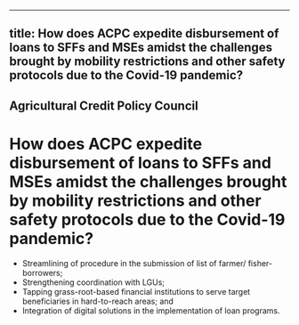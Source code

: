 --- 
 title: How does ACPC expedite disbursement of loans to SFFs and MSEs amidst the challenges brought by mobility restrictions and other safety protocols due to the Covid-19 pandemic?
 ---

## Agricultural Credit Policy Council

# How does ACPC expedite disbursement of loans to SFFs and MSEs amidst the challenges brought by mobility restrictions and other safety protocols due to the Covid-19 pandemic?


 - Streamlining of procedure in the submission of list of farmer/ fisher-borrowers;
 - Strengthening coordination with LGUs;
 - Tapping grass-root-based financial institutions to serve target beneficiaries in hard-to-reach areas; and
 - Integration of digital solutions in the implementation of loan programs.
